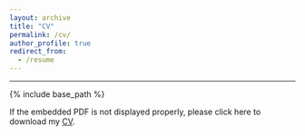 ```yaml
---
layout: archive
title: "CV"
permalink: /cv/
author_profile: true
redirect_from:
  - /resume
---
```


****

{% include base_path %}

If the embedded PDF is not displayed properly, please click here to download my [CV](https://jingyanguo.com/files/Jingyan_Guo_CV_2024.pdf).

<center>
  <object data=
"https://jingyanguo.com/files/Jingyan_Guo_CV_2024.pdf#navpanes=0" width="700" height="600">
  </object>
</center>